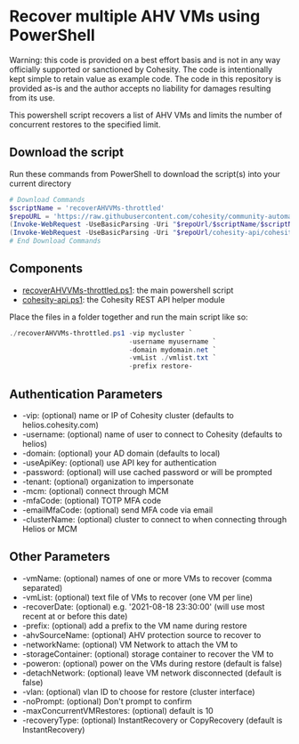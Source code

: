 # Recover multiple AHV VMs using PowerShell

Warning: this code is provided on a best effort basis and is not in any way officially supported or sanctioned by Cohesity. The code is intentionally kept simple to retain value as example code. The code in this repository is provided as-is and the author accepts no liability for damages resulting from its use.

This powershell script recovers a list of AHV VMs and limits the number of concurrent restores to the specified limit.

## Download the script

Run these commands from PowerShell to download the script(s) into your current directory

```powershell
# Download Commands
$scriptName = 'recoverAHVVMs-throttled'
$repoURL = 'https://raw.githubusercontent.com/cohesity/community-automation-samples/main/powershell'
(Invoke-WebRequest -UseBasicParsing -Uri "$repoUrl/$scriptName/$scriptName.ps1").content | Out-File "$scriptName.ps1"; (Get-Content "$scriptName.ps1") | Set-Content "$scriptName.ps1"
(Invoke-WebRequest -UseBasicParsing -Uri "$repoUrl/cohesity-api/cohesity-api.ps1").content | Out-File cohesity-api.ps1; (Get-Content cohesity-api.ps1) | Set-Content cohesity-api.ps1
# End Download Commands
```

## Components

* [recoverAHVVMs-throttled.ps1](https://raw.githubusercontent.com/cohesity/community-automation-samples/main/powershell/recoverAHVVMs-throttled/recoverAHVVMs-throttled.ps1): the main powershell script
* [cohesity-api.ps1](https://raw.githubusercontent.com/cohesity/community-automation-samples/main/powershell/cohesity-api/cohesity-api.ps1): the Cohesity REST API helper module

Place the files in a folder together and run the main script like so:

```powershell
./recoverAHVVMs-throttled.ps1 -vip mycluster `
                              -username myusername `
                              -domain mydomain.net `
                              -vmList ./vmlist.txt `
                              -prefix restore-
```

## Authentication Parameters

* -vip: (optional) name or IP of Cohesity cluster (defaults to helios.cohesity.com)
* -username: (optional) name of user to connect to Cohesity (defaults to helios)
* -domain: (optional) your AD domain (defaults to local)
* -useApiKey: (optional) use API key for authentication
* -password: (optional) will use cached password or will be prompted
* -tenant: (optional) organization to impersonate
* -mcm: (optional) connect through MCM
* -mfaCode: (optional) TOTP MFA code
* -emailMfaCode: (optional) send MFA code via email
* -clusterName: (optional) cluster to connect to when connecting through Helios or MCM

## Other Parameters

* -vmName: (optional) names of one or more VMs to recover (comma separated)
* -vmList: (optional) text file of VMs to recover (one VM per line)
* -recoverDate: (optional) e.g. '2021-08-18 23:30:00' (will use most recent at or before this date)
* -prefix: (optional) add a prefix to the VM name during restore
* -ahvSourceName: (optional) AHV protection source to recover to
* -networkName: (optional) VM Network to attach the VM to
* -storageContainer: (optional) storage container to recover the VM to
* -poweron: (optional) power on the VMs during restore (default is false)
* -detachNetwork: (optional) leave VM network disconnected (default is false)
* -vlan: (optional) vlan ID to choose for restore (cluster interface)
* -noPrompt: (optional) Don't prompt to confirm
* -maxConcurrentVMRestores: (optional) default is 10
* -recoveryType: (optional) InstantRecovery or CopyRecovery (default is InstantRecovery)
